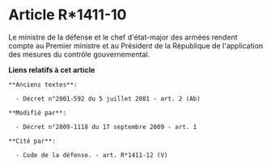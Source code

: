 # Article R*1411-10

Le ministre de la défense et le chef d'état-major des armées rendent compte au Premier ministre et au Président de la
République de l'application des mesures du contrôle gouvernemental.

**Liens relatifs à cet article**

	**Anciens textes**:

	  - Décret n°2001-592 du 5 juillet 2001 - art. 2 (Ab)

	**Modifié par**:

	  - Décret n°2009-1118 du 17 septembre 2009 - art. 1

	**Cité par**:

	  - Code de la défense. - art. R*1411-12 (V)
